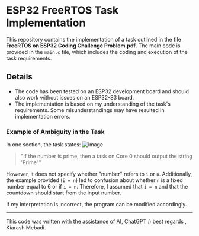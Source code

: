# ESP32 FreeRTOS Task Implementation

This repository contains the implementation of a task outlined in the file **FreeRTOS on ESP32 Coding Challenge Problem.pdf**. The main code is provided in the `main.c` file, which includes the coding and execution of the task requirements.

## Details

- The code has been tested on an ESP32 development board and should also work without issues on an ESP32-S3 board.
- The implementation is based on my understanding of the task's requirements. Some misunderstandings may have resulted in implementation errors.

### Example of Ambiguity in the Task

In one section, the task states:
![image](https://github.com/user-attachments/assets/20922366-caef-4e6f-a516-5a44f1d1d375)

> "If the number is prime, then a task on Core 0 should output the string 'Prime'."

However, it does not specify whether "number" refers to `i` or `n`. Additionally, the example provided (`i = n`) led to confusion about whether `n` is a fixed number equal to 6 or if `i = n`. Therefore, I assumed that `i = n` and that the countdown should start from the input number.

If my interpretation is incorrect, the program can be modified accordingly.

---
This code was written with the assistance of AI, ChatGPT :)
best regards , Kiarash Mebadi.
